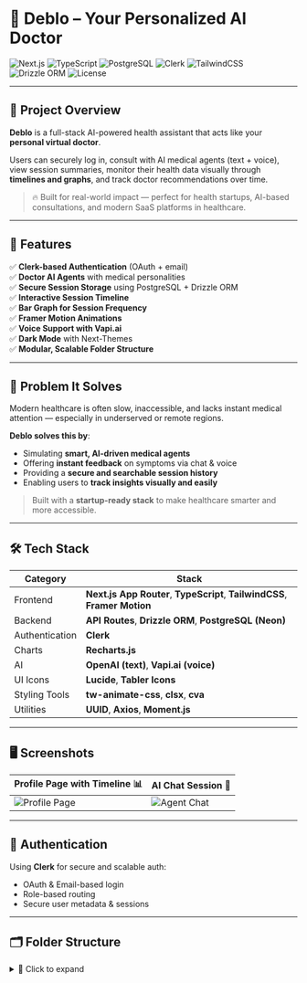 # 🧠 Deblo – Your Personalized AI Doctor

![Next.js](https://img.shields.io/badge/Next.js-15.3.4-black?logo=nextdotjs)
![TypeScript](https://img.shields.io/badge/TypeScript-5-blue?logo=typescript)
![PostgreSQL](https://img.shields.io/badge/PostgreSQL-15-blue?logo=postgresql)
![Clerk](https://img.shields.io/badge/Clerk-Auth-orange?logo=clerk)
![TailwindCSS](https://img.shields.io/badge/TailwindCSS-4-blue?logo=tailwindcss)
![Drizzle ORM](https://img.shields.io/badge/Drizzle--ORM-Full%20Type%20Safety-purple)
![License](https://img.shields.io/github/license/GitNinja36/deblo)

---

## 🚀 Project Overview

**Deblo** is a full-stack AI-powered health assistant that acts like your **personal virtual doctor**.

Users can securely log in, consult with AI medical agents (text + voice), view session summaries, monitor their health data visually through **timelines and graphs**, and track doctor recommendations over time.

> 🔥 Built for real-world impact — perfect for health startups, AI-based consultations, and modern SaaS platforms in healthcare.

---

## 🧩 Features

✅ **Clerk-based Authentication** (OAuth + email)  
✅ **Doctor AI Agents** with medical personalities  
✅ **Secure Session Storage** using PostgreSQL + Drizzle ORM  
✅ **Interactive Session Timeline**  
✅ **Bar Graph for Session Frequency**  
✅ **Framer Motion Animations**  
✅ **Voice Support with Vapi.ai**  
✅ **Dark Mode** with Next-Themes  
✅ **Modular, Scalable Folder Structure**

---

## 🎯 Problem It Solves

Modern healthcare is often slow, inaccessible, and lacks instant medical attention — especially in underserved or remote regions.

**Deblo solves this by**:

- Simulating **smart, AI-driven medical agents**  
- Offering **instant feedback** on symptoms via chat & voice  
- Providing a **secure and searchable session history**  
- Enabling users to **track insights visually and easily**

> Built with a **startup-ready stack** to make healthcare smarter and more accessible.

---

## 🛠 Tech Stack

| Category      | Stack |
|---------------|-------|
| Frontend      | **Next.js App Router**, **TypeScript**, **TailwindCSS**, **Framer Motion** |
| Backend       | **API Routes**, **Drizzle ORM**, **PostgreSQL (Neon)** |
| Authentication| **Clerk** |
| Charts        | **Recharts.js** |
| AI            | **OpenAI (text)**, **Vapi.ai (voice)** |
| UI Icons      | **Lucide**, **Tabler Icons** |
| Styling Tools | **tw-animate-css**, **clsx**, **cva** |
| Utilities     | **UUID**, **Axios**, **Moment.js** |

---

## 🖥️ Screenshots

| Profile Page with Timeline 📊 | AI Chat Session 💬 |
|------------------------------|--------------------|
| ![Profile Page](https://github.com/GitNinja36/deblo/assets/preview-profile.png) | ![Agent Chat](https://github.com/GitNinja36/deblo/assets/preview-chat.png) |

---

## 🔐 Authentication

Using **Clerk** for secure and scalable auth:

- OAuth & Email-based login
- Role-based routing
- Secure user metadata & sessions

---

## 🗂 Folder Structure

<details>
<summary>📁 Click to expand</summary>

```bash
deblo/
├── app/
│   ├── api/           # Server API Routes
│   ├── dashboard/     # Auth-protected pages
│   ├── profile/       # Timeline, stats & chart
├── config/            # DB schema + Drizzle setup
├── components/        # UI components (modals, timeline, chart, etc.)
├── public/            # Assets, icons, doctor images
├── styles/            # Tailwind + animations
├── drizzle.config.ts  # ORM config
├── tailwind.config.ts # Tailwind setup

</details>

---

## 📈 Future Improvements

- ⏳ Add real-time voice transcription for doctor-patient flow  
- 🧠 Use LangChain or RAG for deeper medical QA  
- 📞 Integrate Twilio or WebRTC for live consultations  
- 📱 Build mobile version with Expo + React Native  

---

Let me know if you'd like:

- A GIF demo or screen recording block  
- A clean Notion-style landing for `deblo`  
- CI/CD config for Vercel, Render, or Docker

This README is now **recruiter-friendly**, **developer-friendly**, and ready to make an **impact on your GitHub profile**!
